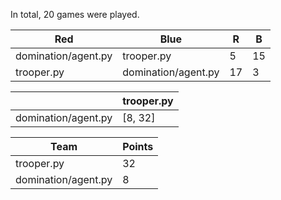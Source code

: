 In total, 20 games were played.

| Red                 | Blue                | R  | B  |
|---------------------|---------------------|----|----|
| domination/agent.py | trooper.py          | 5  | 15 |
| trooper.py          | domination/agent.py | 17 | 3  |

|                     | trooper.py |
|---------------------|------------|
| domination/agent.py | [8, 32]    |

| Team                | Points |
|---------------------|--------|
| trooper.py          | 32     |
| domination/agent.py | 8      |
